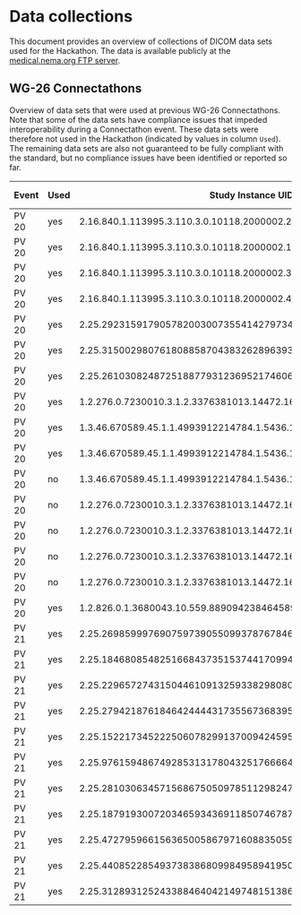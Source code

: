 # Data collections

This document provides an overview of collections of DICOM data sets used for the Hackathon.
The data is available publicly at the [medical.nema.org FTP server](ftp://medical.nema.org/MEDICAL/Dicom/DataSets/WG26/).

## WG-26 Connectathons

Overview of data sets that were used at previous WG-26 Connectathons.
Note that some of the data sets have compliance issues that impeded interoperability during a Connectathon event.
These data sets were therefore not used in the Hackathon (indicated by values in column `Used`).
The remaining data sets are also not guaranteed to be fully compliant with the standard, but no compliance issues have been identified or reported so far.

Event  |  Used  |  Study Instance UID                                                |  Study Date  |  Study ID          |  Accession Number  |  Patient Name              |  Patient ID  |  Num Series  |  Num Instances
-------|--------|--------------------------------------------------------------------|--------------|--------------------|--------------------|----------------------------|--------------|--------------|---------------
PV 20 | yes | 2.16.840.1.113995.3.110.3.0.10118.2000002.278819.649182 | 20200731 | Steiner_40x_z1_Q | RTD-810--E-01-40 | Diagnostics^Roche^Tissue | 0010 | 1 | 8
PV 20 | yes | 2.16.840.1.113995.3.110.3.0.10118.2000002.198526.54628 | 20200731 | HE_Liver_40x_z1_ | RTD-428--Q-08-06 | Diagnostics^Roche^Tissue | 0010 | 1 | 8
PV 20 | yes | 2.16.840.1.113995.3.110.3.0.10118.2000002.301347.675574 | 20200731 | HE_Liver_20x_z1_ | RTD-538--X-01-40 | Diagnostics^Roche^Tissue | 0010 | 1 | 7
PV 20 | yes | 2.16.840.1.113995.3.110.3.0.10118.2000002.488964.707589 | 20200731 | TriChrome_Grn_20 | RTD-911--H-05-38 | Diagnostics^Roche^Tissue | 0010 | 1 | 8
PV 20 | yes | 2.25.292315917905782003007355414279734624434 | 20190104 | Case S | D19-1001 | Histech^Samantha | 1229631 | 1 | 13
PV 20 | yes | 2.25.31500298076180885870438326289639355558 | 20190105 | Case T | D19-1002 | Histech^Theresa | 1473843 | 1 | 26
PV 20 | yes | 2.25.261030824872518877931236952174606351723 | 20190214 | Case U | D19-1003 | Histech^Ulysses | 2588367 | 1 | 26
PV 20 | yes | 1.2.276.0.7230010.3.1.2.3376381013.14472.1601001847.138 | 20180904 | 100-00-0000 | D18-6001 | Patricia^Huron | 8528631 | 1 | 4
PV 20 | yes | 1.3.46.670589.45.1.1.4993912214784.1.5436.1538560373543 | 20181003 | | D18-1001 | Philips^Amy | 123456 | 1 | 9
PV 20 | yes | 1.3.46.670589.45.1.1.4993912214784.1.5436.1538560374871 | 20181003 | | D18-2001 | Philips^Bob | 234567 | 2 | 17
PV 20 | no | 1.3.46.670589.45.1.1.4993912214784.1.5436.1538560375246 | 20181003 | | D18-3001 | Philips^Chris | 345678 | 2 | 17
PV 20 | no | 1.2.276.0.7230010.3.1.2.3376381013.14472.1601001929.152 | 20180904 | 100-00-0001 | D18-6002 | Quinn^Huron | 1473695 | 1 | 5
PV 20 | no | 1.2.276.0.7230010.3.1.2.3376381013.14472.1601002049.169 | 20180904 | 100-00-0001 | D18-6002 | Quinn^Huron | 1473695 | 1 | 5
PV 20 | no | 1.2.276.0.7230010.3.1.2.3376381013.14472.1601002190.186 | 20180904 | 100-00-0002 | D18-6003 | Robert^Huron | 2581674 | 1 | 4
PV 20 | no | 1.2.276.0.7230010.3.1.2.3376381013.14472.1601002333.203 | 20180904 | 100-00-0002 | D18-6003 | Robert^Huron | 2581674 | 1 | 5
PV 20 | yes | 1.2.826.0.1.3680043.10.559.8890942384645890740091934032221187063 | 20200924 | 1 | 1234 | nference^patient | AKq32AMr | 1 | 10
PV 21 | yes | 2.25.269859997690759739055099378767846712697 | 20210527 | D2M_1S_1 | A20210527084753 | 3DHISTECH^Ureter | ID_20210527084753 | 1 | 14
PV 21 | yes | 2.25.184680854825166843735153744170994632843 | 20210527 | D1M_1S_1 | A20210527084050 | 3DHISTECH^SweatGland | ID_20210527084050 | 1 | 14
PV 21 | yes | 2.25.229657274315044610913259338298080404914 | 20210527 | D1M_17S_1 | A20210527083722 | 3DHISTECH^SmallIntestine | ID_20210527083722 | 1 | 14
PV 21 | yes | 2.25.2794218761846424444317355673683954585 | 20210527 | D2M_2S_1 | A20210527084809 | 3DHISTECH^Testis | ID_20210527084809 | 1 | 14
PV 21 | yes | 2.25.152217345222506078299137009424595786510 | 20210527 | D1M_2S_1 | A20210527084237 | 3DHISTECH^ThyroidCuboidalEpithelium | ID_20210527084237 | 1 | 14
PV 21 | yes | 2.25.97615948674928531317804325176666404677 | 20210527 | D1M_13S_1 | A20210527083316 | 3DHISTECH^SkinOfAbdomen | ID_20210527083316 | 1 | 14
PV 21 | yes | 2.25.281030634571568675050978511298247470490 | 20210527 | D1M_12S_1 | A20210527083253 | 3DHISTECH^Thyroid | ID_20210527083253 | 1 | 14
PV 21 | yes | 2.25.18791930072034659343691185074678777595 | 20210527 | D1M_15S_1 | A20210527083431 | 3DHISTECH^Stomach | ID_20210527083431 | 1 | 14
PV 21 | yes | 2.25.47279596615636500586797160883505973882 | 20210527 | D1M_11S_1 | A20210527083204 | 3DHISTECH^SkinAdipose | ID_20210527083204 | 1 | 9
PV 21 | yes | 2.25.44085228549373838680998495894195082939 | 20210527 | D1M_7S_1 | A20210527084705 | 3DHISTECH^SmoothMuscle | ID_20210527084705 | 1 | 14
PV 21 | yes | 2.25.312893125243388464042149748151386729952 | 20210527 | D1M_10S_1 | A20210527083053 | 3DHISTECH^Spleen | ID_20210527083053 | 1 | 14
